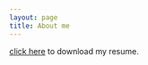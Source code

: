 ```yaml
---
layout: page
title: About me
---
```


[click here](https://gofile.io/d/EfXOa7) to download my resume.

